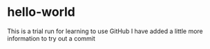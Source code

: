 # hello-world
This is a trial run for learning to use GitHub
I have added a little more information to try out a commit
